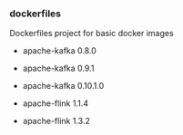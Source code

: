 ### dockerfiles

Dockerfiles project for basic docker images

- apache-kafka 0.8.0
- apache-kafka 0.9.1
- apache-kafka 0.10.1.0

- apache-flink 1.1.4
- apache-flink 1.3.2


